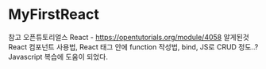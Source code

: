 # MyFirstReact
참고 오픈튜토리얼스 React - https://opentutorials.org/module/4058
알게된것 React 컴포넌트 사용법, React 태그 안에 function 작성법, bind, JS로 CRUD 정도..?
Javascript 복습에 도움이 되었다.
